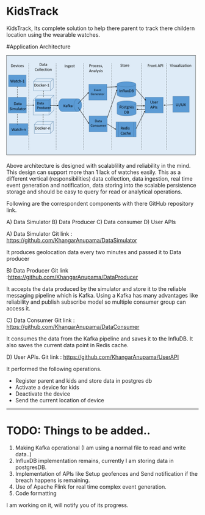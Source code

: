 # KidsTrack 
KidsTrack, Its complete solution to help there parent to track there childern location using the wearable watches. 

#Application Architecture

![alt text](https://github.com/KhangarAnupama/UserAPI/blob/master/src/main/resources/BlockDiagram.png)

Above architecture is designed with scalablility and reliability in the mind. This design can support more than 1 lack of watches easily. This as a different vertical (responsibilities) data collection, data ingestion, real time event generation and notification, data storing into the scalable persistence storage and should be easy to query for read or analytical operations. 

Following are the correspondent components with there GitHub repository link. 

A) Data Simulator
B) Data Producer 
C) Data consumer
D) User APIs

A) Data Simulator 
Git link : https://github.com/KhangarAnupama/DataSimulator

It produces geolocation data every two minutes and passed it to Data producer

B) Data Producer 
Git link :https://github.com/KhangarAnupama/DataProducer

It accepts the data produced by the simulator and store it to the reliable messaging pipeline which is Kafka.
Using a Kafka has many advantages like reliability and publish subscribe model so multiple consumer group can access it. 

C) Data Consumer
Git link : https://github.com/KhangarAnupama/DataConsumer

It consumes the data from the Kafka pipeline and saves it to the InfluDB.
It also saves the current data point in Redis cache.

D) User APIs.
Git link : https://github.com/KhangarAnupama/UserAPI

It performed the following operations.
- Register parent and kids and store data in postgres db
- Activate a device for kids
- Deactivate the device
- Send the current location of device

--------------------------------------------------------------------------------------------------------

# TODO: Things to be added..

1) Making Kafka operational (I am using a normal file to read and write data..)
2) InfluxDB implementation remains, currently I am storing data in postgresDB.
3) Implementation of APIs like Setup geofences and Send notification if the breach happens is remaining.
4) Use of Apache Flink for real time complex event generation. 
5) Code formatting 

I am working on it, will notify you of its progress. 










